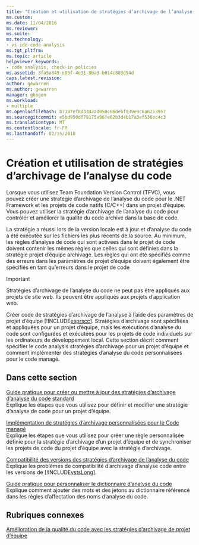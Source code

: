 ```yaml
---
title: "Création et utilisation de stratégies d’archivage de l’analyse du Code | Documents Microsoft"
ms.custom: 
ms.date: 11/04/2016
ms.reviewer: 
ms.suite: 
ms.technology:
- vs-ide-code-analysis
ms.tgt_pltfrm: 
ms.topic: article
helpviewer_keywords:
- code analysis, check-in policies
ms.assetid: 3fa5a849-e05f-4e31-8ba3-b014c889d94d
caps.latest.revision: 
author: gewarren
ms.author: gewarren
manager: ghogen
ms.workload:
- multiple
ms.openlocfilehash: b7187ef8d3342ad050c66debf939e9c6a6213957
ms.sourcegitcommit: e5bd950df79175a96fe62b3d4b17a3ef536ec4c3
ms.translationtype: MT
ms.contentlocale: fr-FR
ms.lasthandoff: 02/15/2018
---
```

# <a name="creating-and-using-code-analysis-check-in-policies"></a>Création et utilisation de stratégies d’archivage de l’analyse du code
Lorsque vous utilisez Team Foundation Version Control (TFVC), vous pouvez créer une stratégie d’archivage de l’analyse du code pour le .NET Framework et les projets de code natifs (C/C++) dans un projet d’équipe. Vous pouvez utiliser la stratégie d’archivage de l’analyse du code pour contrôler et améliorer la qualité du code archivé dans la base de code.  
  
 La stratégie a réussi lors de la version locale est à jour et d’analyse du code a été exécutée sur les fichiers les plus récents de la source. Au minimum, les règles d’analyse de code qui sont activées dans le projet de code doivent contenir les mêmes règles que celles qui sont définies dans la stratégie projet d’équipe archivage. Les règles qui ont été spécifiés comme des erreurs dans les paramètres de projet d’équipe doivent également être spécifiés en tant qu’erreurs dans le projet de code  
  
> [!IMPORTANT]
>  Stratégies d’archivage de l’analyse du code ne peut pas être appliqués aux projets de site web. Ils peuvent être appliqués aux projets d’application web.  
  
 Créer code de stratégies d’archivage de l’analyse à l’aide des paramètres de projet d’équipe [!INCLUDE[esprscc](../code-quality/includes/esprscc_md.md)]. Stratégies d’archivage sont spécifiées et appliquées pour un projet d’équipe, mais les exécutions d’analyse du code sont configurées et exécutées pour les projets de code individuels sur les ordinateurs de développement local. Cette section décrit comment spécifier le code analysis stratégies d’archivage pour un projet d’équipe et comment implémenter des stratégies d’analyse du code personnalisées pour le code managé.  
  
## <a name="in-this-section"></a>Dans cette section  
 [Guide pratique pour créer ou mettre à jour des stratégies d’archivage d’analyse du code standard](../code-quality/how-to-create-or-update-standard-code-analysis-check-in-policies.md)  
 Explique les étapes que vous utilisez pour définir et modifier une stratégie d’analyse de code pour un projet d’équipe.  
  
 [Implémentation de stratégies d’archivage personnalisées pour le Code managé](../code-quality/implementing-custom-code-analysis-check-in-policies-for-managed-code.md)  
 Explique les étapes que vous utilisez pour créer une règle personnalisée définie pour la stratégie d’archivage d’un projet d’équipe et de synchroniser les projets de code du projet d’équipe avec la stratégie d’archivage.  
  
 [Compatibilité des versions des stratégies d’archivage de l’analyse du code](../code-quality/version-compatibility-for-code-analysis-check-in-policies.md)  
 Explique les problèmes de compatibilité d’archivage d’analyse code entre les versions de [!INCLUDE[vstsLong](../code-quality/includes/vstslong_md.md)].  
  
 [Guide pratique pour personnaliser le dictionnaire d’analyse du code](../code-quality/how-to-customize-the-code-analysis-dictionary.md)  
 Explique comment ajouter des mots et des jetons au dictionnaire référencé dans les règles d’affectation des noms d’analyse du code.  
  
## <a name="related-sections"></a>Rubriques connexes  
 [Amélioration de la qualité du code avec les stratégies d’archivage de projet d’équipe](../code-quality/enhancing-code-quality-with-team-project-check-in-policies.md)